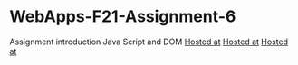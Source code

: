 # WebApps-F21-Assignment-6
Assignment introduction Java Script and DOM
[Hosted at](file:///C:/Users/S545710/Documents/GitHub/webapps-f21-assignment-6-tejaswinichalla1812/Pass.html)
[Hosted at](file:///C:/Users/S545710/Documents/GitHub/webapps-f21-assignment-6-tejaswinichalla1812/arithmetic.html)
[Hosted at](file:///C:/Users/S545710/Documents/GitHub/webapps-f21-assignment-6-tejaswinichalla1812/car.html)